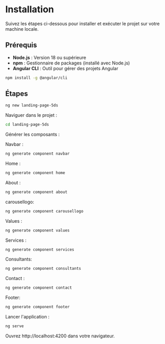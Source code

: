 # Installation

Suivez les étapes ci-dessous pour installer et exécuter le projet sur votre machine locale.

## Prérequis
- **Node.js** : Version 18 ou supérieure
- **npm** : Gestionnaire de packages (installé avec Node.js)
- **Angular CLI** : Outil pour gérer des projets Angular

```bash
npm install -g @angular/cli
```


 ## Étapes

```bash
ng new landing-page-5ds
```

Naviguer dans le projet :

```bash
cd landing-page-5ds
```
Générer les composants :

Navbar :

```bash
ng generate component navbar
```
Home :

```bash
ng generate component home
```

About : 
```bash
ng generate component about
```
carousellogo: 

```bash
ng generate component carousellogo
```
Values :
```bash
ng generate component values
```
Services : 
```bash
ng generate component services
```
Consultants: 

```bash
ng generate component consultants
```
Contact : 

```bash
ng generate component contact
```
Footer: 

```bash
ng generate component footer
```

Lancer l'application :

```bash
ng serve
```
Ouvrez http://localhost:4200 dans votre navigateur.
